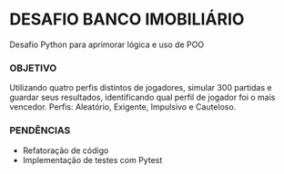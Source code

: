 # DESAFIO BANCO IMOBILIÁRIO

Desafio Python para aprimorar lógica e uso de POO

### OBJETIVO
Utilizando quatro perfis distintos de jogadores, simular 300 partidas e guardar seus resultados, identificando qual perfil de jogador foi o mais vencedor.
Perfis: Aleatório, Exigente, Impulsivo e Cauteloso.

### PENDÊNCIAS
- Refatoração de código
- Implementação de testes com Pytest
